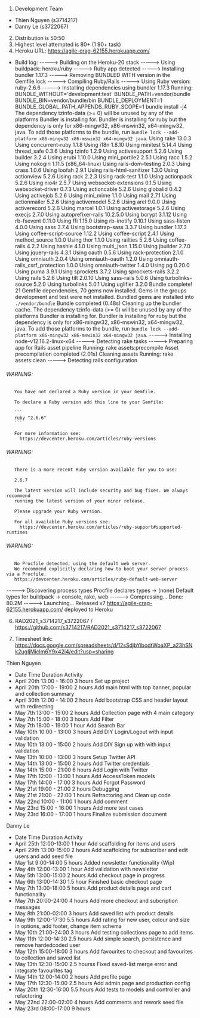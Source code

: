 1. Development Team

  - Thien Nguyen (s3714217) 
  - Danny Le (s3722067)
  
2. Distribution is 50:50
3. Highest level attempted is 80+ (1 90+ task)
4. Heroku URL: https://agile-crag-62155.herokuapp.com/
- Build log:
-----> Building on the Heroku-20 stack
-----> Using buildpack: heroku/ruby
-----> Ruby app detected
-----> Installing bundler 1.17.3
-----> Removing BUNDLED WITH version in the Gemfile.lock
-----> Compiling Ruby/Rails
-----> Using Ruby version: ruby-2.6.6
-----> Installing dependencies using bundler 1.17.3
       Running: BUNDLE_WITHOUT='development:test' BUNDLE_PATH=vendor/bundle BUNDLE_BIN=vendor/bundle/bin BUNDLE_DEPLOYMENT=1 BUNDLE_GLOBAL_PATH_APPENDS_RUBY_SCOPE=1 bundle install -j4
       The dependency tzinfo-data (>= 0) will be unused by any of the platforms Bundler is installing for. Bundler is installing for ruby but the dependency is only for x86-mingw32, x86-mswin32, x64-mingw32, java. To add those platforms to the bundle, run `bundle lock --add-platform x86-mingw32 x86-mswin32 x64-mingw32 java`.
       Using rake 13.0.3
       Using concurrent-ruby 1.1.8
       Using i18n 1.8.10
       Using minitest 5.14.4
       Using thread_safe 0.3.6
       Using tzinfo 1.2.9
       Using activesupport 5.2.6
       Using builder 3.2.4
       Using erubi 1.10.0
       Using mini_portile2 2.5.1
       Using racc 1.5.2
       Using nokogiri 1.11.5 (x86_64-linux)
       Using rails-dom-testing 2.0.3
       Using crass 1.0.6
       Using loofah 2.9.1
       Using rails-html-sanitizer 1.3.0
       Using actionview 5.2.6
       Using rack 2.2.3
       Using rack-test 1.1.0
       Using actionpack 5.2.6
       Using nio4r 2.5.7
       Using websocket-extensions 0.1.5
       Using websocket-driver 0.7.3
       Using actioncable 5.2.6
       Using globalid 0.4.2
       Using activejob 5.2.6
       Using mini_mime 1.1.0
       Using mail 2.7.1
       Using actionmailer 5.2.6
       Using activemodel 5.2.6
       Using arel 9.0.0
       Using activerecord 5.2.6
       Using marcel 1.0.1
       Using activestorage 5.2.6
       Using execjs 2.7.0
       Using autoprefixer-rails 10.2.5.0
       Using bcrypt 3.1.12
       Using rb-fsevent 0.11.0
       Using ffi 1.15.0
       Using rb-inotify 0.10.1
       Using sass-listen 4.0.0
       Using sass 3.7.4
       Using bootstrap-sass 3.3.7
       Using bundler 1.17.3
       Using coffee-script-source 1.12.2
       Using coffee-script 2.4.1
       Using method_source 1.0.0
       Using thor 1.1.0
       Using railties 5.2.6
       Using coffee-rails 4.2.2
       Using hashie 4.1.0
       Using multi_json 1.15.0
       Using jbuilder 2.7.0
       Using jquery-rails 4.3.1
       Using oauth 0.5.6
       Using rack-protection 2.1.0
       Using omniauth 2.0.4
       Using omniauth-oauth 1.2.0
       Using omniauth-rails_csrf_protection 1.0.0
       Using omniauth-twitter 1.4.0
       Using pg 0.20.0
       Using puma 3.9.1
       Using sprockets 3.7.2
       Using sprockets-rails 3.2.2
       Using rails 5.2.6
       Using tilt 2.0.10
       Using sass-rails 5.0.6
       Using turbolinks-source 5.2.0
       Using turbolinks 5.0.1
       Using uglifier 3.2.0
       Bundle complete! 21 Gemfile dependencies, 70 gems now installed.
       Gems in the groups development and test were not installed.
       Bundled gems are installed into `./vendor/bundle`
       Bundle completed (0.48s)
       Cleaning up the bundler cache.
       The dependency tzinfo-data (>= 0) will be unused by any of the platforms Bundler is installing for. Bundler is installing for ruby but the dependency is only for x86-mingw32, x86-mswin32, x64-mingw32, java. To add those platforms to the bundle, run `bundle lock --add-platform x86-mingw32 x86-mswin32 x64-mingw32 java`.
-----> Installing node-v12.16.2-linux-x64
-----> Detecting rake tasks
-----> Preparing app for Rails asset pipeline
       Running: rake assets:precompile
       Asset precompilation completed (2.01s)
       Cleaning assets
       Running: rake assets:clean
-----> Detecting rails configuration
###### WARNING:
       You have not declared a Ruby version in your Gemfile.
       
       To declare a Ruby version add this line to your Gemfile:
       
       ```
       ruby "2.6.6"
       ```
       
       For more information see:
         https://devcenter.heroku.com/articles/ruby-versions
###### WARNING:
       There is a more recent Ruby version available for you to use:
       
       2.6.7
       
       The latest version will include security and bug fixes. We always recommend
       running the latest version of your minor release.
       
       Please upgrade your Ruby version.
       
       For all available Ruby versions see:
         https://devcenter.heroku.com/articles/ruby-support#supported-runtimes
###### WARNING:
       No Procfile detected, using the default web server.
       We recommend explicitly declaring how to boot your server process via a Procfile.
       https://devcenter.heroku.com/articles/ruby-default-web-server
-----> Discovering process types
       Procfile declares types     -> (none)
       Default types for buildpack -> console, rake, web
-----> Compressing...
       Done: 80.2M
-----> Launching...
       Released v7
       https://agile-crag-62155.herokuapp.com/ deployed to Heroku

6. RAD2021_s3714217_s3722067 / https://github.com/s3714217/RAD2021_s3714217_s3722067

7. Timesheet link: https://docs.google.com/spreadsheets/d/12sSdjbYibodtWoaXP_a23hSNk2ugIjMiclm6Y9x42i4/edit?usp=sharing

Thien Nguyen 			
- Date	Time	Duration	Activity
- April 20th	13:00 - 16:00	3 hours	Set up project 
- April 20th	17:00 - 19:00	2 hours	Add main html with top banner, popular and collection summary
- April 30th	12:00 - 14:00	2 hours	Add bootstrap CSS and header layout with redirecting
- May 7th	13:00 - 15:00	2 hours	Add Collection page with 4 main category
- May 7th	15:00 - 18:00	3 hours	Add Filter
- May 7th	18:00 - 19:00	1 hour	Add Search Bar
- May 10th	10:00 - 13:00	3 hours	Add DIY Login/Logout with input validation
- May 10th	13:00 - 15:00	2 hours	Add DIY Sign up with with input validation
- May 13th	10:00 - 13:00	3 hours	Setup Twitter API
- May 14th	13:00 - 15:00	2 hours	Add Twitter credentials
- May 14th	15:00 - 21:00	6 hours	Add Login with Twitter
- May 17th	12:00 - 13:00	1 hours	Add AccessToken models
- May 17th	14:00 - 17:00	3 hours	Add Forgot Password
- May 21st	19:00 - 21:00	2 hours	Debugging
- May 21st	21:00 - 22:00	1 hours	Refractoring and Clean up code
- May 22nd	10:00 - 11:00	1 hours	Add comment
- May 23rd	15:00 - 16:00	1 hours	Add more test cases
- May 23rd	16:00 - 17:00	1 hours	Finalize submission document

Danny Le			
- Date	Time	Duration	Activity
- April 25th	12:00-13:00	1 hour	Add scaffolding for items and users
- April 29th	13:00-15:00	2 hours	Add scaffolding for subscriber and edit users and add seed file
- May 1st	9:00-14:00	5 hours	Added newsletter functionality (Wip)
- May 4th	12:00-13:00	1 hour	Add validation with newsletter
- May 5th	13:00-15:00	2 hours	Add checkout page in progress
- May 6th	13:00-14:30	1.5 hour	Finished basic checkout page
- May 7th	13:00-18:00	5 hours	Add product details page and cart functionality
- May 7th	20:00-24:00	4 hours	Add more checkout and subcription messages
- May 8th	21:00-02:00	3 hours	Add saved list with product details
- May 9th	12:00-17:30	5.5 hours	Add rating for new user, colour and size in options, add footer, change item schema
- May 10th	21:00-24:00	3 hours	Add testing collections page to add items
- May 11th	12:00-14:30	2.5 hours	Add simple search, persistence and remove hardedcoded user 
- May 12th	15:00-18:00	3 hours	Add favourites to checkout and favourites to collection and saved list
- May 13th	12:30-15:00	2.5 hourss	Fixed saved-list merge error and integrate favourites tag
- May 14th	12:00-14:00	2 hours	Add profile page
- May 17th	12:30-15:00	2.5 hours	Add admin page and production config
- May 20th	12:30-16:00	5.5 hours	Add tests to models and controller and refactoring
- May 22nd	22:00-02:00	4 hours	Add comments and rework seed file
- May 23rd	08:00-17:00	9 hours	
